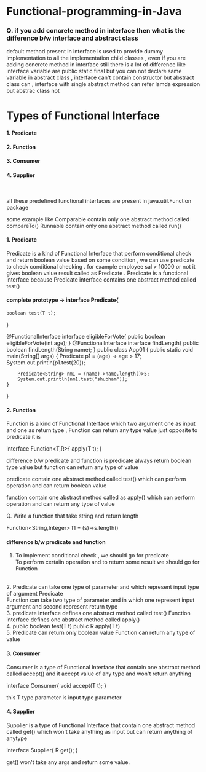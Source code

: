# Functional-programming-in-Java

### Q. if you add concrete method in interface then what is the difference b/w interface and abstract class<br>
default method present in interface is used to provide dummy 
implementation to all the implementation child classes , even if you are 
adding concrete method in interface still there is a lot of difference 
like interface variable are public static final but you can not declare 
same variable in abstract class , interface can't contain constructor but 
abstract class can , interface with single abstract method can refer lamda 
expression but abstrac class not

# Types of Functional Interface<br>
#### 1. Predicate <br>
#### 2. Function <br>
#### 3. Consumer <br>
#### 4. Supplier <br>
<br>

all these predefined functional interfaces are present in java.util.Function
package 

some example like Comparable contain only one abstract method called 
compareTo()
Runnable contain only one abstract method called run()


#### 1. Predicate
Predicate is a kind of Functional Interface that perform conditional check
and return boolean value based on some condition , we can use predicate 
to check conditional checking . for example employee sal > 10000 or not it 
gives boolean value result called as Predicate . Predicate is a functional 
interface because Predicate interface contains one abstract method called 
test() 

#### complete prototype -> interface Predicate<T>{
	boolean test(T t);
}

@FunctionalInterface
interface eligibleForVote{
	public boolean eligibleForVote(int age);
}
@FunctionalInterface
interface findLength{
	public boolean findLength(String name);
}
public class App01 {
	public static void main(String[] args) {
		Predicate<Integer> p1 = (age) -> age > 17;
		System.out.println(p1.test(20));
		
		Predicate<String> nm1 = (name)->name.length()>5;
		System.out.println(nm1.test("shubham"));
	}
}

#### 2. Function
Function is a kind of Functional Interface which two argument one as 
input and one as return type , Function can return any type value just 
opposite to predicate it is

interface Function<T,R>{
	<R> apply(T t);	
}

difference b/w predicate and function is predicate always return boolean 
type value but function can return any type of value 

predicate contain one abstract method called test() which can perform 
operation and can return boolean value

function contain one abstract method called as apply() which can perform 
operation and can return any type of value


Q. Write a function that take string and return length

Function<String,Integer> f1 = (s)->s.length()


#### difference b/w predicate and function
1. To implement conditional check , we should go for predicate
   <br>
   To perform certaiin operation and to return some result we should go 
   for Function
<br>
2. Predicate can take one type of parameter and which represent input type 
   of argument Predicate<T>
   <br>
   Function can take two type of parameter and in which one represent 
   input argument and second represent return type
<br>
3. predicate interface defines one abstract method called test()
   Function interface defines one abstract method called apply()
<br>
4. public boolean test(T t)
   public R apply(T t)
<br>
5. Predicate can return only boolean value
   Function can return any type of value


#### 3. Consumer
Consumer is a type of Functional Interface that contain one abstract method 
called accept() and it accept value of any type and won't return anything

interface Consumer<T>{
	void accept(T t);
}

this T type parameter is input type parameter

#### 4. Supplier
Supplier is a type of Functional Interface that contain one abstract method 
called get() which won't take anything as input but can return anything of 
anytype

interface Supplier<R>{
	R get();
}

get() won't take any args and return some value.
